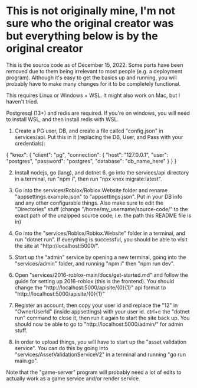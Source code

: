 # This is not originally mine, I'm not sure who the original creator was but everything below is by the original creator

This is the source code as of December 15, 2022. Some parts have been removed due to them being irrelevant to most people (e.g. a deployment program). Although it's easy to get the basics up and running, you will probably have to make many changes for it to be completely functional.

This requires Linux or Windows + WSL. It might also work on Mac, but I haven't tried.

Postgresql (13+) and redis are required. If you're on windows, you will need to install WSL, and then install redis with WSL.

1. Create a PG user, DB, and create a file called "config.json" in services/api. Put this in it (replacing the DB, User, and Pass with your credentials):

{
    "knex": {
	"client": "pg",
        "connection": {
        "host": "127.0.0.1",
        "user": "postgres",
        "password": "postgres",
        "database": "db_name_here"
        }
    }
}

2. Install nodejs, go (lang), and dotnet 6. go into the services/api directory in a terminal, run "npm i", then run "npx knex migrate:latest".

3. Go into the services/Roblox/Roblox.Website folder and rename "appsettings.example.json" to "appsettings.json". Put in your DB info and any other configurable things. Also make sure to edit the "Directories" stuff (change "/home/my_username/source-code/" to the exact path of the unzipped source code, i.e. the path this README file is in)

4. Go into the "services/Roblox/Roblox.Website" folder in a terminal, and run "dotnet run". If everything is successful, you should be able to visit the site at "http://localhost:5000/".

5. Start up the "admin" service by opening a new terminal, going into the "services/admin" folder, and running "npm i" then "npm run dev".

6. Open "services/2016-roblox-main/docs/get-started.md" and follow the guide for setting up 2016-roblox (this is the frontend). You should change the "http://localhost:5000/apisite/{0}{1}" api format to "http://localhost:5000/apisite/{0}{1}"

7. Register an account, then copy your user id and replace the "12" in "OwnerUserId" (inside appsettings) with your user id. ctrl+c the "dotnet run" command to close it, then run it again to start the site back up. You should now be able to go to "http://localhost:5000/admin/" for admin stuff.

8. In order to upload things, you will have to start up the "asset validation service". You can do this by going into "services/AssetValidationServiceV2" in a terminal and running "go run main.go".

Note that the "game-server" program will probably need a lot of edits to actually work as a game service and/or render service.
